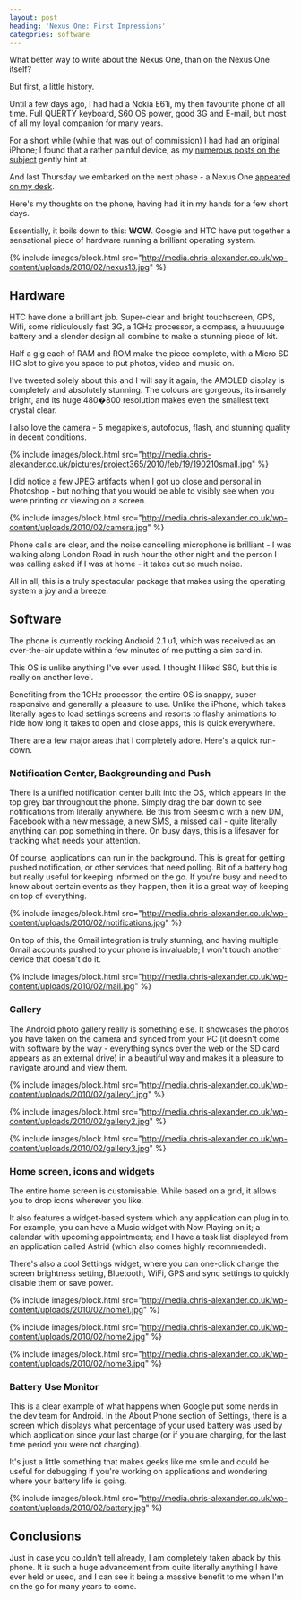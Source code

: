 ```yaml
---
layout: post
heading: 'Nexus One: First Impressions'
categories: software
---
```


What better way to write about the Nexus One, than on the Nexus One itself?

But first, a little history.

Until a few days ago, I had had a Nokia E61i, my then favourite phone of all time. Full QUERTY keyboard, S60 OS power, good 3G and E-mail, but most of all my loyal companion for many years.

For a short while (while that was out of commission) I had had an original iPhone; I found that a rather painful device, as my [numerous posts on the subject](http://www.chris-alexander.co.uk/tag/iphone) gently hint at.

And last Thursday we embarked on the next phase - a Nexus One [appeared on my desk](http://www.chris-alexander.co.uk/2613).

Here's my thoughts on the phone, having had it in my hands for a few short days.

Essentially, it boils down to this: **WOW**. Google and HTC have put together a sensational piece of hardware running a brilliant operating system.

{% include images/block.html src="http://media.chris-alexander.co.uk/wp-content/uploads/2010/02/nexus13.jpg" %}

## Hardware

HTC have done a brilliant job. Super-clear and bright touchscreen, GPS, Wifi, some ridiculously fast 3G, a 1GHz processor, a compass, a huuuuuge battery and a slender design all combine to make a stunning piece of kit.

Half a gig each of RAM and ROM make the piece complete, with a Micro SD HC slot to give you space to put photos, video and music on.

I've tweeted solely about this and I will say it again, the AMOLED display is completely and absolutely stunning. The colours are gorgeous, its insanely bright, and its huge 480�800 resolution makes even the smallest text crystal clear.

I also love the camera - 5 megapixels, autofocus, flash, and stunning quality in decent conditions.

{% include images/block.html src="http://media.chris-alexander.co.uk/pictures/project365/2010/feb/19/190210small.jpg" %}

I did notice a few JPEG artifacts when I got up close and personal in Photoshop - but nothing that you would be able to visibly see when you were printing or viewing on a screen.

{% include images/block.html src="http://media.chris-alexander.co.uk/wp-content/uploads/2010/02/camera.jpg" %}

Phone calls are clear, and the noise cancelling microphone is brilliant - I was walking along London Road in rush hour the other night and the person I was calling asked if I was at home - it takes out so much noise.

All in all, this is a truly spectacular package that makes using the operating system a joy and a breeze.

## Software

The phone is currently rocking Android 2.1 u1, which was received as an over-the-air update within a few minutes of me putting a sim card in.

This OS is unlike anything I've ever used. I thought I liked S60, but this is really on another level.

Benefiting from the 1GHz processor, the entire OS is snappy, super-responsive and generally a pleasure to use. Unlike the iPhone, which takes literally ages to load settings screens and resorts to flashy animations to hide how long it takes to open and close apps, this is quick everywhere.

There are a few major areas that I completely adore. Here's a quick run-down.

### Notification Center, Backgrounding and Push

There is a unified notification center built into the OS, which appears in the top grey bar throughout the phone. Simply drag the bar down to see notifications from literally anywhere. Be this from Seesmic with a new DM, Facebook with a new message, a new SMS, a missed call - quite literally anything can pop something in there. On busy days, this is a lifesaver for tracking what needs your attention.

Of course, applications can run in the background. This is great for getting pushed notification, or other services that need polling. Bit of a battery hog but really useful for keeping informed on the go. If you're busy and need to know about certain events as they happen, then it is a great way of keeping on top of everything.

{% include images/block.html src="http://media.chris-alexander.co.uk/wp-content/uploads/2010/02/notifications.jpg" %}

On top of this, the Gmail integration is truly stunning, and having multiple Gmail accounts pushed to your phone is invaluable; I won't touch another device that doesn't do it.

{% include images/block.html src="http://media.chris-alexander.co.uk/wp-content/uploads/2010/02/mail.jpg" %}

### Gallery

The Android photo gallery really is something else. It showcases the photos you have taken on the camera and synced from your PC (it doesn't come with software by the way - everything syncs over the web or the SD card appears as an external drive) in a beautiful way and makes it a pleasure to navigate around and view them.

{% include images/block.html src="http://media.chris-alexander.co.uk/wp-content/uploads/2010/02/gallery1.jpg" %}

{% include images/block.html src="http://media.chris-alexander.co.uk/wp-content/uploads/2010/02/gallery2.jpg" %}

{% include images/block.html src="http://media.chris-alexander.co.uk/wp-content/uploads/2010/02/gallery3.jpg" %}

### Home screen, icons and widgets

The entire home screen is customisable. While based on a grid, it allows you to drop icons wherever you like.

It also features a widget-based system which any application can plug in to. For example, you can have a Music widget with Now Playing on it; a calendar with upcoming appointments; and I have a task list displayed from an application called Astrid (which also comes highly recommended).

There's also a cool Settings widget, where you can one-click change the screen brightness setting, Bluetooth, WiFi, GPS and sync settings to quickly disable them or save power.

{% include images/block.html src="http://media.chris-alexander.co.uk/wp-content/uploads/2010/02/home1.jpg" %}

{% include images/block.html src="http://media.chris-alexander.co.uk/wp-content/uploads/2010/02/home2.jpg" %}

{% include images/block.html src="http://media.chris-alexander.co.uk/wp-content/uploads/2010/02/home3.jpg" %}

### Battery Use Monitor

This is a clear example of what happens when Google put some nerds in the dev team for Android. In the About Phone section of Settings, there is a screen which displays what percentage of your used battery was used by which application since your last charge (or if you are charging, for the last time period you were not charging).

It's just a little something that makes geeks like me smile and could be useful for debugging if you're working on applications and wondering where your battery life is going.

{% include images/block.html src="http://media.chris-alexander.co.uk/wp-content/uploads/2010/02/battery.jpg" %}

## Conclusions

Just in case you couldn't tell already, I am completely taken aback by this phone. It is such a huge advancement from quite literally anything I have ever held or used, and I can see it being a massive benefit to me when I'm on the go for many years to come.
